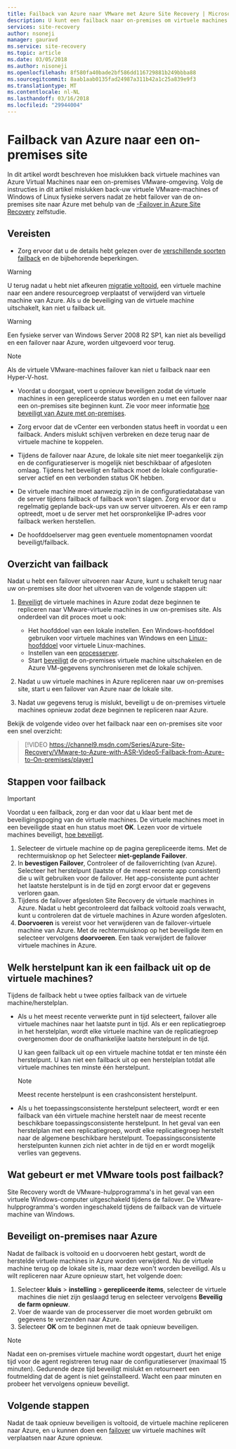 ```yaml
---
title: Failback van Azure naar VMware met Azure Site Recovery | Microsoft Docs
description: U kunt een failback naar on-premises om virtuele machines starten na een failover van virtuele machines naar Azure. Meer informatie over de stappen voor het failback.
services: site-recovery
author: nsoneji
manager: gauravd
ms.service: site-recovery
ms.topic: article
ms.date: 03/05/2018
ms.author: nisoneji
ms.openlocfilehash: 8f580fa40bade2bf586dd116729881b249bbba88
ms.sourcegitcommit: 8aab1aab0135fad24987a311b42a1c25a839e9f3
ms.translationtype: MT
ms.contentlocale: nl-NL
ms.lasthandoff: 03/16/2018
ms.locfileid: "29944004"
---
```

# <a name="fail-back-from-azure-to-an-on-premises-site"></a>Failback van Azure naar een on-premises site

In dit artikel wordt beschreven hoe mislukken back virtuele machines van Azure Virtual Machines naar een on-premises VMware-omgeving. Volg de instructies in dit artikel mislukken back-uw virtuele VMware-machines of Windows of Linux fysieke servers nadat ze hebt failover van de on-premises site naar Azure met behulp van de [-Failover in Azure Site Recovery](site-recovery-failover.md) zelfstudie.

## <a name="prerequisites"></a>Vereisten
- Zorg ervoor dat u de details hebt gelezen over de [verschillende soorten failback](concepts-types-of-failback.md) en de bijbehorende beperkingen.

> [!WARNING]
> U terug nadat u hebt niet afkeuren [migratie voltooid](migrate-overview.md#what-do-we-mean-by-migration), een virtuele machine naar een andere resourcegroep verplaatst of verwijderd van virtuele machine van Azure. Als u de beveiliging van de virtuele machine uitschakelt, kan niet u failback uit.

> [!WARNING]
> Een fysieke server van Windows Server 2008 R2 SP1, kan niet als beveiligd en een failover naar Azure, worden uitgevoerd voor terug.

> [!NOTE]
> Als de virtuele VMware-machines failover kan niet u failback naar een Hyper-V-host.


- Voordat u doorgaat, voert u opnieuw beveiligen zodat de virtuele machines in een gerepliceerde status worden en u met een failover naar een on-premises site beginnen kunt. Zie voor meer informatie [hoe beveiligt van Azure met on-premises](vmware-azure-reprotect.md).

- Zorg ervoor dat de vCenter een verbonden status heeft in voordat u een failback. Anders mislukt schijven verbreken en deze terug naar de virtuele machine te koppelen.

- Tijdens de failover naar Azure, de lokale site niet meer toegankelijk zijn en de configuratieserver is mogelijk niet beschikbaar of afgesloten omlaag. Tijdens het beveiligt en failback moet de lokale configuratie-server actief en een verbonden status OK hebben. 

- De virtuele machine moet aanwezig zijn in de configuratiedatabase van de server tijdens failback of failback won't slagen. Zorg ervoor dat u regelmatig geplande back-ups van uw server uitvoeren. Als er een ramp optreedt, moet u de server met het oorspronkelijke IP-adres voor failback werken herstellen.

- De hoofddoelserver mag geen eventuele momentopnamen voordat beveiligt/failback.

## <a name="overview-of-failback"></a>Overzicht van failback
Nadat u hebt een failover uitvoeren naar Azure, kunt u schakelt terug naar uw on-premises site door het uitvoeren van de volgende stappen uit:

1. [Beveiligt](vmware-azure-reprotect.md) de virtuele machines in Azure zodat deze beginnen te repliceren naar VMware-virtuele machines in uw on-premises site. Als onderdeel van dit proces moet u ook:

    * Het hoofddoel van een lokale instellen. Een Windows-hoofddoel gebruiken voor virtuele machines van Windows en een [Linux-hoofddoel](vmware-azure-install-linux-master-target.md) voor virtuele Linux-machines.
    * Instellen van een [processerver](vmware-azure-set-up-process-server-azure.md).
    * Start [beveiligt](vmware-azure-reprotect.md) de on-premises virtuele machine uitschakelen en de Azure VM-gegevens synchroniseren met de lokale schijven.

2. Nadat u uw virtuele machines in Azure repliceren naar uw on-premises site, start u een failover van Azure naar de lokale site.

3. Nadat uw gegevens terug is mislukt, beveiligt u de on-premises virtuele machines opnieuw zodat deze beginnen te repliceren naar Azure.

Bekijk de volgende video over het failback naar een on-premises site voor een snel overzicht:
> [!VIDEO https://channel9.msdn.com/Series/Azure-Site-Recovery/VMware-to-Azure-with-ASR-Video5-Failback-from-Azure-to-On-premises/player]


## <a name="steps-to-fail-back"></a>Stappen voor failback

> [!IMPORTANT]
> Voordat u een failback, zorg er dan voor dat u klaar bent met de beveiligingspoging van de virtuele machines. De virtuele machines moet in een beveiligde staat en hun status moet **OK**. Lezen voor de virtuele machines beveiligt, [hoe beveiligt](vmware-azure-reprotect.md).

1. Selecteer de virtuele machine op de pagina gerepliceerde items. Met de rechtermuisknop op het Selecteer **niet-geplande Failover**.
2. In **bevestigen Failover**, Controleer of de failoverrichting (van Azure). Selecteer het herstelpunt (laatste of de meest recente app consistent) die u wilt gebruiken voor de failover. Het app-consistente punt achter het laatste herstelpunt is in de tijd en zorgt ervoor dat er gegevens verloren gaan.
3. Tijdens de failover afgesloten Site Recovery de virtuele machines in Azure. Nadat u hebt gecontroleerd dat failback voltooid zoals verwacht, kunt u controleren dat de virtuele machines in Azure worden afgesloten.
4. **Doorvoeren** is vereist voor het verwijderen van de failover-virtuele machine van Azure. Met de rechtermuisknop op het beveiligde item en selecteer vervolgens **doorvoeren**. Een taak verwijdert de failover virtuele machines in Azure.


## <a name="to-what-recovery-point-can-i-fail-back-the-virtual-machines"></a>Welk herstelpunt kan ik een failback uit op de virtuele machines?

Tijdens de failback hebt u twee opties failback van de virtuele machine/herstelplan.

- Als u het meest recente verwerkte punt in tijd selecteert, failover alle virtuele machines naar het laatste punt in tijd. Als er een replicatiegroep in het herstelplan, wordt elke virtuele machine van de replicatiegroep overgenomen door de onafhankelijke laatste herstelpunt in de tijd.

  U kan geen failback uit op een virtuele machine totdat er ten minste één herstelpunt. U kan niet een failback uit op een herstelplan totdat alle virtuele machines ten minste één herstelpunt.

  > [!NOTE]
  > Meest recente herstelpunt is een crashconsistent herstelpunt.

- Als u het toepassingsconsistente herstelpunt selecteert, wordt er een failback van één virtuele machine herstelt naar de meest recente beschikbare toepassingsconsistente herstelpunt. In het geval van een herstelplan met een replicatiegroep, wordt elke replicatiegroep herstelt naar de algemene beschikbare herstelpunt.
Toepassingsconsistente herstelpunten kunnen zich niet achter in de tijd en er wordt mogelijk verlies van gegevens.

## <a name="what-happens-to-vmware-tools-post-failback"></a>Wat gebeurt er met VMware tools post failback?

Site Recovery wordt de VMware-hulpprogramma's in het geval van een virtuele Windows-computer uitgeschakeld tijdens de failover. De VMware-hulpprogramma's worden ingeschakeld tijdens de failback van de virtuele machine van Windows. 


## <a name="reprotect-from-on-premises-to-azure"></a>Beveiligt on-premises naar Azure
Nadat de failback is voltooid en u doorvoeren hebt gestart, wordt de herstelde virtuele machines in Azure worden verwijderd. Nu de virtuele machine terug op de lokale site is, maar deze won't worden beveiligd. Als u wilt repliceren naar Azure opnieuw start, het volgende doen:

1. Selecteer **kluis** > **instelling** > **gerepliceerde items**, selecteer de virtuele machines die niet zijn geslaagd terug en selecteer vervolgens  **Beveilig de farm opnieuw**.
2. Voer de waarde van de processerver die moet worden gebruikt om gegevens te verzenden naar Azure.
3. Selecteer **OK** om te beginnen met de taak opnieuw beveiligen.

> [!NOTE]
> Nadat een on-premises virtuele machine wordt opgestart, duurt het enige tijd voor de agent registreren terug naar de configuratieserver (maximaal 15 minuten). Gedurende deze tijd beveiligt mislukt en retourneert een foutmelding dat de agent is niet geïnstalleerd. Wacht een paar minuten en probeer het vervolgens opnieuw beveiligt.

## <a name="next-steps"></a>Volgende stappen

Nadat de taak opnieuw beveiligen is voltooid, de virtuele machine repliceren naar Azure, en u kunnen doen een [failover](site-recovery-failover.md) uw virtuele machines wilt verplaatsen naar Azure opnieuw.


